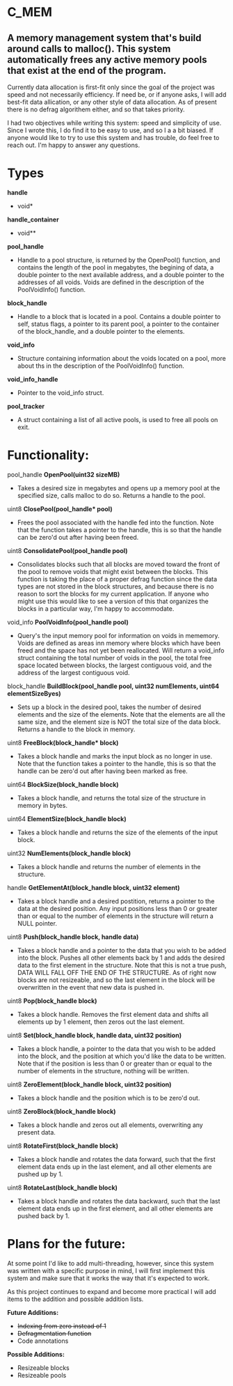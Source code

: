 # C_MEM
A memory management system that's build around calls to malloc(). This system automatically frees any active memory pools that exist at the end of the program.
-

Currently data allocation is first-fit only since the goal of the project was speed and not necessarily efficiency. If need be, or if anyone asks, I will add best-fit data allication, or any other style of data allocation. As of present there is no defrag algorithem either, and so that takes priority.

I had two objectives while writing this system: speed and simplicity of use. Since I wrote this, I do find it to be easy to use, and so I a a bit biased. If anyone would like to try to use this system and has trouble, do feel free to reach out. I'm happy to answer any questions.




Types
=
**handle**

- void*

**handle_container**

- void**

**pool_handle**

- Handle to a pool structure, is returned by the OpenPool() function, and contains the length of the pool in megabytes, the begining of data, a double pointer to the next available address, and a double pointer to the addresses of all voids. Voids are defined in the description of the PoolVoidInfo() function.

**block_handle**

- Handle to a block that is located in a pool. Contains a double pointer to self, status flags, a pointer to its parent pool, a pointer to the container of the block_handle, and a double pointer to the elements.

**void_info**

- Structure containing information about the voids located on a pool, more about ths in the description of the PoolVoidInfo() function.

**void_info_handle**

- Pointer to the void_info struct.

**pool_tracker**

- A struct containing a list of all active pools, is used to free all pools on exit.

Functionality:
=

pool_handle **OpenPool(uint32 sizeMB)**

- Takes a desired size in megabytes and opens up a memory pool at the specified size, calls malloc to do so. Returns a handle to the pool.

uint8 __ClosePool(pool_handle* pool)__

- Frees the pool associated with the handle fed into the function. Note that the function takes a pointer to the handle, this is so that the handle can be zero'd out after having been freed.
      
uint8 **ConsolidatePool(pool_handle pool)**

- Consolidates blocks such that all blocks are moved toward the front of the pool to remove voids that might exist between the blocks. This function is taking the place of a proper defrag function since the data types are not stored in the block structures, and because there is no reason to sort the blocks for my current application. If anyone who might use this would like to see a version of this that organizes the blocks in a particular way, I'm happy to accommodate.
  
void_info **PoolVoidInfo(pool_handle pool)**

- Query's the input memory pool for information on voids in mememory. Voids are defined as areas inn memory where blocks which have been freed and the space has not yet been reallocated. Will return a void_info struct containing the total number of voids in the pool, the total free space located between blocks, the largest contiguous void, and the address of the largest contiguous void.

block_handle **BuildBlock(pool_handle pool, uint32 numElements, uint64 elementSizeByes)**

- Sets up a block in the desired pool, takes the number of desired elements and the size of the elements. Note that the elements are all the same size, and the element size is NOT the total size of the data block. Returns a handle to the block in memory.

uint8 __FreeBlock(block_handle* block)__

- Takes a block handle and marks the input block as no longer in use. Note that the function takes a pointer to the handle, this is so that the handle can be zero'd out after having been marked as free.

uint64 **BlockSize(block_handle block)**

- Takes a block handle, and returns the total size of the structure in memory in bytes.

uint64 **ElementSize(block_handle block)**

- Takes a block handle and returns the size of the elements of the input block.

uint32 **NumElements(block_handle block)**

- Takes a block handle and returns the number of elements in the structure.

handle **GetElementAt(block_handle block, uint32 element)**

- Takes a block handle and a desired postition, returns a pointer to the data at the desired position. Any input positions less than 0 or greater than or equal to the number of elements in the structure will return a NULL pointer.

uint8 **Push(block_handle block, handle data)**

- Takes a block handle and a pointer to the data that you wish to be added into the block. Pushes all other elements back by 1 and adds the desired data to the first element in the structure. Note that this is not a true push, DATA WILL FALL OFF THE END OF THE STRUCTURE. As of right now blocks are not resizeable, and so the last element in the block will be overwritten in the event that new data is pushed in.

uint8 **Pop(block_handle block)**

- Takes a block handle. Removes the first element data and shifts all elements up by 1 element, then zeros out the last element.

uint8 **Set(block_handle block, handle data, uint32 position)**

- Takes a block handle, a pointer to the data that you wish to be added into the block, and the position at which you'd like the data to be written. Note that if the position is less than 0 or greater than or equal to the number of elements in the structure, nothing will be written.

uint8 **ZeroElement(block_handle block, uint32 position)**

- Takes a block handle and the position which is to be zero'd out.

uint8 **ZeroBlock(block_handle block)**

- Takes a block handle and zeros out all elements, overwriting any present data.

uint8 **RotateFirst(block_handle block)**

- Takes a block handle and rotates the data forward, such that the first element data ends up in the last element, and all other elements are pushed up by 1.

uint8 **RotateLast(block_handle block)**

- Takes a block handle and rotates the data backward, such that the last element data ends up in the first element, and all other elements are pushed back by 1.

Plans for the future:
=

At some point I'd like to add multi-threading, however, since this system was written with a specific purpose in mind, I will first implement this system and make sure that it works the way that it's expected to work. 

As this project continues to expand and become more practical I will add items to the addition and possible addition lists.

**Future Additions:**
- ~~Indexing from zero instead of 1~~
- ~~Defragmentation function~~
- Code annotations

**Possible Additions:**
- Resizeable blocks
- Resizeable pools
